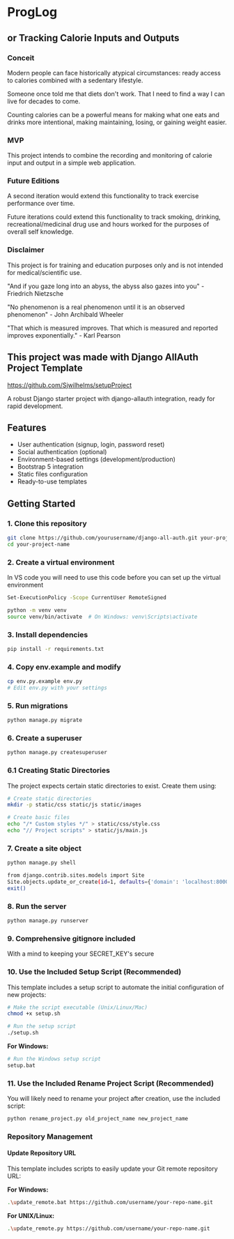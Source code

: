 # ProgLog

## or Tracking Calorie Inputs and Outputs

### Conceit

Modern people can face historically atypical circumstances: ready access to calories combined with a sedentary lifestyle.  

Someone once told me that diets don't work. That I need to find a way I can live for decades to come. 

Counting calories can be a powerful means for making what one eats and drinks more intentional, making maintaining, losing, or gaining weight easier.  

### MVP

This project intends to combine the recording and monitoring of calorie input and output in a simple web application.  

### Future Editions

A second iteration would extend this functionality to track exercise performance over time.

Future iterations could extend this functionality to track smoking, drinking, recreational/medicinal drug use and hours worked for the purposes of overall self knowledge.

### Disclaimer

This project is for training and education purposes only and is not intended for medical/scientific use.  




"And if you gaze long into an abyss, the abyss also gazes into you" - Friedrich Nietzsche

"No phenomenon is a real phenomenon until it is an observed phenomenon" - John Archibald Wheeler

"That which is measured improves. That which is measured and reported improves exponentially." - Karl Pearson




## This project was made with Django AllAuth Project Template

https://github.com/Sjwilhelms/setupProject

A robust Django starter project with django-allauth integration, ready for rapid development.

## Features

- User authentication (signup, login, password reset)
- Social authentication (optional)
- Environment-based settings (development/production)
- Bootstrap 5 integration
- Static files configuration
- Ready-to-use templates

## Getting Started

### 1. Clone this repository

```bash
git clone https://github.com/yourusername/django-all-auth.git your-project-name
cd your-project-name
```

### 2. Create a virtual environment

In VS code you will need to use this code before you can set up the virtual environment

```bash
Set-ExecutionPolicy -Scope CurrentUser RemoteSigned
```

```bash
python -m venv venv
source venv/bin/activate  # On Windows: venv\Scripts\activate
```

### 3. Install dependencies

```bash
pip install -r requirements.txt
```

### 4. Copy env.example and modify

```bash
cp env.py.example env.py
# Edit env.py with your settings
```

### 5. Run migrations

```bash
python manage.py migrate
```

### 6. Create a superuser

```bash
python manage.py createsuperuser
```

### 6.1 Creating Static Directories

The project expects certain static directories to exist. Create them using:

```bash
# Create static directories
mkdir -p static/css static/js static/images

# Create basic files
echo "/* Custom styles */" > static/css/style.css
echo "// Project scripts" > static/js/main.js
```

### 7. Create a site object

```bash
python manage.py shell
```

```bash
from django.contrib.sites.models import Site
Site.objects.update_or_create(id=1, defaults={'domain': 'localhost:8000', 'name': 'Development'})
exit()
```

### 8. Run the server

```bash
python manage.py runserver
```

### 9. Comprehensive gitignore included

With a mind to keeping your SECRET_KEY's secure

### 10. Use the Included Setup Script (Recommended)

This template includes a setup script to automate the initial configuration of new projects:

```bash
# Make the script executable (Unix/Linux/Mac)
chmod +x setup.sh

# Run the setup script
./setup.sh
```

**For Windows:**
```bash
# Run the Windows setup script
setup.bat
```

### 11. Use the Included Rename Project Script (Recommended)

You will likely need to rename your project after creation, use the included script:

```bash
python rename_project.py old_project_name new_project_name
```

### Repository Management

#### Update Repository URL

This template includes scripts to easily update your Git remote repository URL:

**For Windows:**
```bash
.\update_remote.bat https://github.com/username/your-repo-name.git
```

**For UNIX/Linux:**
```bash
.\update_remote.py https://github.com/username/your-repo-name.git
```